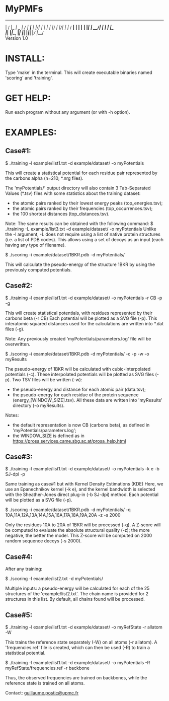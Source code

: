 # MyPMFs

  __  __       ____  __  __ _____    
 |  \/  |_   _|  _ \|  \/  |  ___|__ 
 | |\/| | | | | |_) | |\/| | |_ / __|
 | |  | | |_| |  __/| |  | |  _|\__ \
 |_|  |_|\__, |_|   |_|  |_|_|  |___/
         |___/                       
                          Version 1.0




INSTALL:
========

Type 'make' in the terminal.
This will create executable binaries named 'scoring' and 'training'.




GET HELP:
=========

Run each program without any argument (or with -h option).




EXAMPLES:
=========


Case#1:
-------

$ ./training -l example/list1.txt -d example/dataset/ -o myPotentials

This will create a statistical potential for each residue pair represented by the carbons alpha (n=210; *.nrg files).

The 'myPotentials/' output directory will also contain 3 Tab-Separated Values (*.tsv) files with some statistics about the training dataset:
- the atomic pairs ranked by their lowest energy peaks (top_energies.tsv);
- the atomic pairs ranked by their frequencies (top_occurrences.tsv);
- the 100 shortest distances (top_distances.tsv).

Note: The same results can be obtained with the following command:
      $ ./training -L example/list3.txt -d example/dataset/ -o myPotentials
      Unlike the -l argument, -L does not require using a list of native protein structures (i.e. a list of PDB codes).
      This allows using a set of decoys as an input (each having any type of filename).



$ ./scoring -i example/dataset/1BKR.pdb -d myPotentials/

This will calculate the pseudo-energy of the structure 1BKR by using the previously computed potentials.




Case#2:
-------

$ ./training -l example/list1.txt -d example/dataset/ -o myPotentials -r CB -p -g

This will create statistical potentials, with residues represented by their carbons beta (-r CB)
Each potential will be plotted as a SVG file (-p).
This interatomic squared distances used for the calculations are written into *.dat files (-g).

Note: Any previously created 'myPotentials/parameters.log' file will be overwritten.



$ ./scoring -i example/dataset/1BKR.pdb -d myPotentials/ -c -p -w -o myResults

The pseudo-energy of 1BKR will be calculated with cubic-interpolated potentials (-c).
These interpolated potentials will be plotted as SVG files (-p).
Two TSV files will be written (-w):
- the pseudo-energy and distance for each atomic pair (data.tsv);
- the pseudo-energy for each residue of the protein sequence (energy_[WINDOW_SIZE].tsv).
All these data are written into 'myResults' directory (-o myResults).

Notes:
- the default representation is now CB (carbons beta), as defined in 'myPotentials/parameters.log';
- the WINDOW_SIZE is defined as in https://prosa.services.came.sbg.ac.at/prosa_help.html




Case#3:
-------

$ ./training -l example/list1.txt -d example/dataset/ -o myPotentials -k e -b SJ-dpi -p

Same training as case#1 but with Kernel Density Estimations (KDE)
Here, we use an Epanechnikov kernel (-k e), and the kernel bandwidth is selected with the Sheather-Jones direct plug-in (-b SJ-dpi) method.
Each potential will be plotted as a SVG file (-p).



$ ./scoring -i example/dataset/1BKR.pdb -d myPotentials/ -q 10A,11A,12A,13A,14A,15A,16A,17A,18A,19A,20A -z -s 2000

Only the residues 10A to 20A of 1BKR will be processed (-q).
A Z-score will be computed to evaluate the absolute structural quality (-z); the more negative, the better the model.
This Z-score will be computed on 2000 random sequence decoys (-s 2000).




Case#4:
-------

After any training:

$ ./scoring -l example/list2.txt -d myPotentials/

Multiple inputs: a pseudo-energy will be calculated for each of the 25 structures of the 'example/list2.txt'.
The chain name is provided for 2 structures in this list. By default, all chains found will be processed.




Case#5:
-------

$ ./training -l example/list1.txt -d example/dataset/ -o myRefState -r allatom -W

This trains the reference state separately (-W) on all atoms (-r allatom).
A 'frequencies.ref' file is created, which can then be used (-R) to train a statistical potential.



$ ./training -l example/list1.txt -d example/dataset/ -o myPotentials -R myRefState/frequencies.ref -r backbone

Thus, the observed frequencies are trained on backbones, while the reference state is trained on all atoms.




Contact: guillaume.postic@upmc.fr
